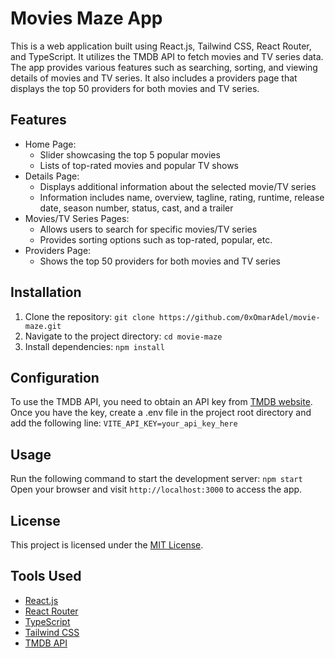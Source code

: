 # Movies Maze App 
 
This is a web application built using React.js, Tailwind CSS, React Router, and TypeScript. It utilizes the TMDB API to fetch movies and TV series data. The app provides various features such as searching, sorting, and viewing details of movies and TV series. It also includes a providers page that displays the top 50 providers for both movies and TV series. 
 
## Features 
 
- Home Page: 
  - Slider showcasing the top 5 popular movies 
  - Lists of top-rated movies and popular TV shows 
- Details Page: 
  - Displays additional information about the selected movie/TV series 
  - Information includes name, overview, tagline, rating, runtime, release date, season number, status, cast, and a trailer 
- Movies/TV Series Pages: 
  - Allows users to search for specific movies/TV series 
  - Provides sorting options such as top-rated, popular, etc. 
- Providers Page: 
  - Shows the top 50 providers for both movies and TV series 
 
## Installation 
 
1. Clone the repository:  `git clone https://github.com/0xOmarAdel/movie-maze.git`
2. Navigate to the project directory:  `cd movie-maze`
3. Install dependencies:  `npm install`
 
## Configuration 
 
To use the TMDB API, you need to obtain an API key from [TMDB website](https://www.themoviedb.org/documentation/api). Once you have the key, create a  .env  file in the project root directory and add the following line:
`VITE_API_KEY=your_api_key_here`
## Usage 
 
Run the following command to start the development server:
`npm start`
Open your browser and visit `http://localhost:3000` to access the app. 
 
## License 
 
This project is licensed under the [MIT License](LICENSE). 
 
## Tools Used 
 
- [React.js](https://reactjs.org/) 
- [React Router](https://reactrouter.com/) 
- [TypeScript](https://www.typescriptlang.org/) 
- [Tailwind CSS](https://tailwindcss.com/) 
- [TMDB API](https://www.themoviedb.org/documentation/api)